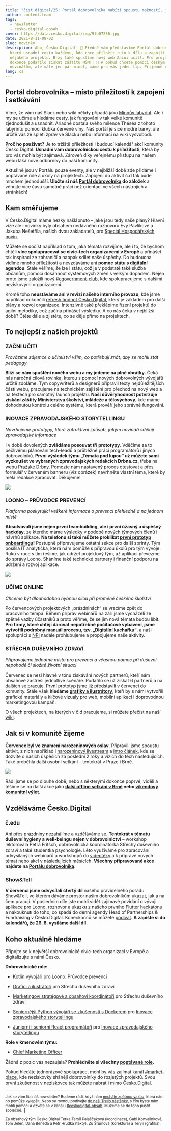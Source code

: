 ```yaml
---
title: "číst.digital/25: Portál dobrovolníka nabízí spoustu možností, jak se zapojit"
author: content.team
tags:
  - newsletter
  - cesko-digital-obsah
cover: https://data.cesko.digital/img/9fb07286.jpg
date: 2021-8-11-08-02
slug: novinky
description: Ahoj Česko.Digital! 👋 Předně vám představíme Portál dobrovolníka,
  který usnadní cestu každému, kdo chce přiložit ruku k dílu a zapojit se do
  nějakého projektu. Brzy také spustíme nový web Začni učit!. Pro projekt se nám
  dokonce podařilo získat záštitu MŠMT! 🎉 A pokud chcete pomoci českým
  novinářům, ale máte jen pár minut, máme pro vás jeden tip. Příjemné čtení!
lang: cs
---
```


## Portál dobrovolníka – místo příležitostí k zapojení i setkávání

Víme, že vám náš Slack nebo wiki někdy připadá jako [Mínóův labyrint](https://cs.wikipedia.org/wiki/M%C3%ADn%C3%B3%C5%AFv_labyrint). Ale i my se učíme a hledáme cesty, jak fungování v tak velké komunitě zjednodušit a usnadnit. Ariadné dostala svého milence Thésea z tohoto labyrintu pomocí klubka červené vlny. Náš portál je sice modré barvy, ale určitě vás ze spleti zpráv ve Slacku nebo informací na wiki vysvobodí.

**Proč ho používat?** Je to tržiště příležitostí i budoucí kalendář akcí komunity Česko.Digital. **Usnadní vám dobrovolnickou cestu k příležitosti**, která by pro vás mohla být zajímavá. Zároveň díky veřejnému přístupu na našem webu láká nové odborníky do naší komunity. 

Aktuálně jsou v Portálu pouze eventy, ale v nejbližší době zde přidáme i poptávané role a úkoly na projektech. Zapojení do aktivit č.d tak bude mnohem jednodušší. **Uložte si náš [Portál dobrovolníka](https://cesko.digital/portal-dobrovolnika) do záložek** a věnujte více času samotné práci než orientaci ve všech nástrojích a stránkách!

## Kam směřujeme

V Česko.Digital máme hezky našlápnuto – jaké jsou tedy naše plány? Hlavní vize ale i novinky byly obsahem nedávného rozhovoru Evy Pavlíkové a Jakuba Nešetřila, našich dvou zakladatelů, pro [Speciál Hospodářských novin](https://specialy.hn.cz/c7-66954060-1-acbfe9863063def). 

Můžete se dočíst například o tom, jaká témata rozvíjíme, ale i to, že bychom chtěli **více spolupracovat se civic-tech organizacemi v Evropě** a přinášet tak inspiraci ze zahraničí a naopak sdílet naše úspěchy. Do budoucna vidíme mnoho příležitostí a nevzdáváme ani **pomoc státu s digitální agendou**. Stále věříme, že lze i státu, což je v podstatě také služba občanům, pomoci dosáhnout systémových změn s velkým dopadem. Nejen proto jsme založili nový [#egovernment-club](https://cesko-digital.slack.com/archives/C02335XFJ00), kde spolupracujeme s dalšími neziskovými organizacemi. 

Kromě toho **neustáváme ani v revizi našeho interního provozu**, kde jsme například dokončili [refresh hodnot Česko.Digital](https://cesko-digital.atlassian.net/wiki/spaces/CD/pages/644809255/V+stupy+z+dotazn+ku+a+n+vrh+nov+ch+hodnot+esko.Digital), který je základem pro další plány a rozvoj organizace. Intenzivně také překlápíme řízení projektů do agilní metodiky, což začíná přinášet výsledky. A co nás čeká v nejbližší době? Čtěte dále a zjistěte, co se děje přímo na projektech.

## To nejlepší z našich projektů

### ZAČNI UČIT!

*Provázíme zájemce o učitelství vším, co potřebují znát, aby se mohli stát pedagogy*

**Blíží se nám spuštění nového webu a my jedeme na plné obrátky.** Čeká nás náročná cílová rovinka, kterou s pomocí nových dobrovolných vývojářů určitě zdoláme. Tým copywriterů a designérů připravil texty nejdůležitějších částí webu, pracujeme na technickém zajištění pro přechod na nový web a na textech pro samotný launch projektu. **Naši důvěryhodnost potvrzuje získání záštity Ministerstva školství, mládeže a tělovýchovy**, kde máme dohodnutou kontrolu celého systému, která prověří jeho správné fungování.

### INOVACE ZPRAVODAJSKÉHO STORYTELLINGU

*Navrhujeme prototypy, které zatraktivní způsob, jakým novináři sdělují zpravodajské informace*

I v době dovolených **zvládáme posouvat tři prototypy**. Vděčíme za to pečlivému plánování tech-leadů a průběžné práci programátorů i jiných dobrovolníků. **První výsledek týmu „Témata pod lupou“ už můžete sami vyzkoušet ve vybraných zpravodajských redakcích Drbna.cz**, třeba na webu [Pražské Drbny](https://prazska.drbna.cz/z-kraje/praha-6/6506-zustane-jedenactimetrova-rozhledna-siska-na-ladronce-rozhoduje-verejnost.html). Pomozte nám nastavený proces otestovat a přes formulář v červeném banneru (viz obrázek) navrhněte vlastní téma, které by měla redakce zpracovat. Děkujeme!

![](https://data.cesko.digital/img/41b36e49.png)

### LOONO – PRŮVODCE PREVENCÍ

*Platforma poskytující veškeré informace o prevenci přehledně a na jednom místě*

**Absolvovali jsme nejen první teambuilding, ale i první úžasný a úspěšný [hackday](https://www.facebook.com/cesko.digital/photos/a.2360054424238229/3008126396097692)**, ze kterého máme výsledky v podobě nových týmových členů i návrhů aplikace. **Na telefonu si také můžete proklikat [první prototyp onboardingu](https://www.figma.com/proto/E3BhDWp6O8d1XmsbC46mcr/Loono?page-id=258%3A694&node-id=768%3A2214&viewport=-1281%2C-6727%2C0.24001646041870117&scaling=min-zoom&starting-point-node-id=768%3A2214&show-proto-sidebar=1)!** Postupně připravujeme ostatní sekce pro další sprinty. Tým posílila IT analytička, která nám pomůže s přípravou úkolů pro tým vývoje. Ruku v ruce s tím řešíme, jak udržet projektový tým, až aplikaci převezme do správy Loono. Sháníme také technické partnery i finanční podporu na udržení a rozvoj aplikace.

![](https://data.cesko.digital/img/25895b3b.jpg)

### UČÍME ONLINE

*Chceme být dlouhodobou hybnou silou při proměně českého školství*

Po červencových projektových „prázdninách“ se vracíme zpět do pracovního tempa. Během příprav webinářů na září jsme vycházeli ze zpětné vazby účastníků a proto věříme, že se jim nová témata budou líbit. **Pro firmy, které chtějí darovat nepotřebné počítačové vybavení, jsme vytvořili podrobný manuál procesu, tzv. „[Digitální kuchařku](https://www.ucimeonline.cz/wp-content/uploads/2021/07/Cesko.Digital_Darujte-techniku-1.pdf)“**, a naši spolupráci s [NPI](https://www.npi.cz/) nadále prohlubujeme a propojujeme naše aktivity.

### STŘECHA DUŠEVNÍHO ZDRAVÍ

*Připravujeme jednotné místo pro prevenci a včasnou pomoc při duševní nepohodě či složité životní situaci*

Červenec se nesl hlavně v tónu získávání nových partnerů, kteří nám obsahově zastřeší jednotlivé scénáře. Podařilo se už získat 6 partnerů a na dalších se pracuje. První prototyp jsme již představili v červenci do komunity. Stále však **hledáme [grafiky a ilustrátory](https://cesko-digital.atlassian.net/wiki/spaces/SDZ/pages/458790094/Otev+en+role+v+t+mu#Tv%C5%AFrce-vizu%C3%A1ln%C3%ADho-obsahu-%F0%9F%91%A9%E2%80%8D%F0%9F%8E%A8)**, kteří by s námi vytvořili grafické materiály a klíčové vizuály pro web, mobilní aplikaci i doprovodnou marketingovou kampaň.

O všech projektech, na kterých v č.d pracujeme, si můžete přečíst na naší [wiki](https://cesko-digital.atlassian.net/l/c/1RriTPgP).

## Jak si v komunitě žijeme

**Červenec byl ve znamení narozeninových oslav.** Připravili jsme spoustu aktivit, z nich například i [narozeninový livestream](https://www.youtube.com/watch?v=F28a72dX1RQ&ab_channel=%C4%8Cesko.Digital) a [intro článek](https://blog.cesko.digital/2021/07/narozeniny), kde se dozvíte o našich úspěších za poslední 2 roky a vizích do těch následujících. Také proběhla další osobní setkání –⁠ tentokrát v Praze i Brně.

![](https://data.cesko.digital/img/71f9967f.jpg)

Rádi jsme se po dlouhé době, nebo s některými dokonce poprvé, viděli a těšíme se na další akce jako **[další offline setkání v Brně](https://cesko.digital/events/komunitni-sraz-brno) nebo [víkendový komunitní výlet](https://cesko.digital/events/vylet-cesko-digital)**.

## Vzděláváme Česko.Digital

### č.edu

Ani přes prázdniny nezahálíme a vzděláváme se. **Tentokrát v tématu duševní hygieny a well-beingu nejen v dobrovolnictví** –⁠ workshop lektorovala Petra Fritsch, dobrovolnická koordinátorka Střechy duševního zdraví a také studentka psychologie. Léto využíváme pro zpracování odvysílaných webinářů a workshopů do [videotéky](https://cesko-digital.atlassian.net/l/c/KUNUhw0n) a k přípravě nových témat nebo akcí v následujících měsících. **Všechny připravované akce najdete na [Portálu dobrovolníka](https://cesko.digital/portal-dobrovolnika).**

### Show&Tell

**V červenci jsme odvysílali čtvrtý díl** našeho pravidelného pořadu Show&Tell, ve kterém dáváme prostor našim dobrovolníkům ukázat, jak a na čem pracují. V posledním díle jste mohli vidět zajímavé povídání o vývoji aplikace pro [Loono](https://www.loono.cz/), rozhovor a ukázku z našeho prvního [Flutter hackatonu](https://www.facebook.com/cesko.digital/photos/a.2360054424238229/3008126396097692) a nakouknutí do toho, co spadá do denní agendy Head of Partnerships & Fundraising v Česko.Digital. Koneckonců se můžete [podívat](https://web-preview.cesko.digital/events/show-and-tell-4). **A zapište si do kalendářů, že 26. 8. vysíláme další díl.**

## Koho aktuálně hledáme

Připojte se k největší dobrovolnické civic-tech organizaci v Evropě a digitalizujte s námi Česko.

**Dobrovolnické role:**

- [Kotlin vývojáři](https://cesko-digital.atlassian.net/wiki/spaces/LA) pro Loono: Průvodce prevencí

- [Grafici a ilustrátoři](https://cesko-digital.atlassian.net/l/c/0pA0FHDT) pro Střechu duševního zdraví

- [Marketingoví stratégové a obsahoví koordinátoři](https://cesko-digital.atlassian.net/l/c/0pA0FHDT) pro Střechu duševního zdraví

- [Seniornější Python vývojáři se zkušeností s Dockerem](https://docs.google.com/document/d/1WufispIL5XGRCHc8GMdpoOcTDO8PTEda6TQKGFqC48k/edit?usp=sharing) pro [Inovace zpravodajského storytellingu](https://cesko-digital.slack.com/archives/C01AENB1LPP)

- [Juniorní i seniorní React programátoři](https://docs.google.com/document/d/1WufispIL5XGRCHc8GMdpoOcTDO8PTEda6TQKGFqC48k/edit?usp=sharing) pro [Inovace zpravodajského storytellingu](https://cesko-digital.slack.com/archives/C01AENB1LPP)

**Role v kmenovém týmu:**

- [Chief Marketing Officer](https://cesko-digital.atlassian.net/wiki/spaces/CD/pages/732005721)

Žádná z pozic vás nezaujala? **Prohlédněte si všechny [poptávané role](https://cesko-digital.atlassian.net/l/c/VCYAW1U1).**

Pokud hledáte jednorázové spolupráce, mohl by vás zajímat kanál [#market-place](https://cesko-digital.slack.com/archives/CLVAH28P3), kde neziskovky shánějí dobrovolníky do rozjetých projektů. Svou první zkušenost v neziskovce tak můžete nabrat i mimo Česko.Digital.

---

<small>Jak se vám líbí náš newsletter? Budeme rádi, když nám [necháte zpětnou vazbu](https://airtable.com/shre7lawrjOxNtCpL), která nám ho pomůže vylepšit. Nebo se rovnou podívejte [do naší Trello nástěnky](https://trello.com/b/RmTwoiMq/cd-newsletter), s čím byste nám mohli pomoci a ozvěte se v kanálu [#ceskodigital-obsah](https://cesko-digital.slack.com/archives/C01FQBDMDGQ). Můžeme se do toho pustit společně. 🤗</small>

<small>Za obsahový tým Česko.Digital Terka Teryii Palaščáková (koordinace), Gabi Konvalinková, Tom Jelen, Dana Beneda a Petr Hrudka (texty), Zu Šrůmová (korektura) a Teryii (grafika).</small>